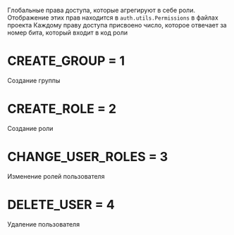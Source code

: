 Глобальные права доступа, которые агрегируют в себе роли. Отображение этих прав находится в `auth.utils.Permissions` в файлах проекта
Каждому праву доступа присвоено число, которое отвечает за номер бита, который входит в код роли

# CREATE_GROUP = 1
Создание группы
# CREATE_ROLE = 2
Создание роли
# CHANGE_USER_ROLES = 3
Изменение ролей пользователя
# DELETE_USER = 4
Удаление пользователя
